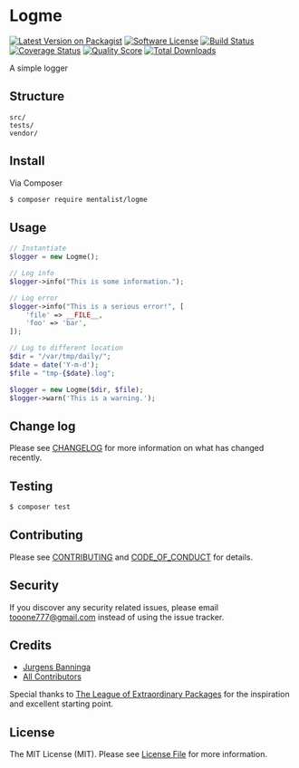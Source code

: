 # Logme

[![Latest Version on Packagist][ico-version]][link-packagist]
[![Software License][ico-license]](LICENSE.md)
[![Build Status][ico-travis]][link-travis]
[![Coverage Status][ico-scrutinizer]][link-scrutinizer]
[![Quality Score][ico-code-quality]][link-code-quality]
[![Total Downloads][ico-downloads]][link-downloads]

A simple logger

## Structure

```
src/
tests/
vendor/
```


## Install

Via Composer

``` bash
$ composer require mentalist/logme
```

## Usage

``` php
// Instantiate
$logger = new Logme();

// Log info
$logger->info("This is some information.");

// Log error
$logger->info("This is a serious error!", [
    'file' => __FILE__,
    'foo' => 'bar',
]);

// Log to different location
$dir = "/var/tmp/daily/";
$date = date('Y-m-d');
$file = "tmp-{$date}.log";

$logger = new Logme($dir, $file);
$logger->warn('This is a warning.');
```

## Change log

Please see [CHANGELOG](CHANGELOG.md) for more information on what has changed recently.

## Testing

``` bash
$ composer test
```

## Contributing

Please see [CONTRIBUTING](CONTRIBUTING.md) and [CODE_OF_CONDUCT](CODE_OF_CONDUCT.md) for details.

## Security

If you discover any security related issues, please email tooone777@gmail.com instead of using the issue tracker.

## Credits

- [Jurgens Banninga][link-author]
- [All Contributors][link-contributors]

Special thanks to [The League of Extraordinary Packages][link-inspiration] for the inspiration and excellent starting point.

## License

The MIT License (MIT). Please see [License File](LICENSE.md) for more information.

[ico-version]: https://img.shields.io/packagist/v/Mentalist/Logme.svg?style=flat-square
[ico-license]: https://img.shields.io/badge/license-MIT-brightgreen.svg?style=flat-square
[ico-travis]: https://img.shields.io/travis/Mentalist/Logme/master.svg?style=flat-square
[ico-scrutinizer]: https://img.shields.io/scrutinizer/coverage/g/Mentalist/Logme.svg?style=flat-square
[ico-code-quality]: https://img.shields.io/scrutinizer/g/Mentalist/Logme.svg?style=flat-square
[ico-downloads]: https://img.shields.io/packagist/dt/Mentalist/Logme.svg?style=flat-square

[link-packagist]: https://packagist.org/packages/Mentalist/Logme
[link-travis]: https://travis-ci.org/Mentalist/Logme
[link-scrutinizer]: https://scrutinizer-ci.com/g/Mentalist/Logme/code-structure
[link-code-quality]: https://scrutinizer-ci.com/g/Mentalist/Logme
[link-downloads]: https://packagist.org/packages/Mentalist/Logme
[link-author]: https://github.com/ment4list
[link-inspiration]: https://thephpleague.com/
[link-contributors]: ../../contributors
